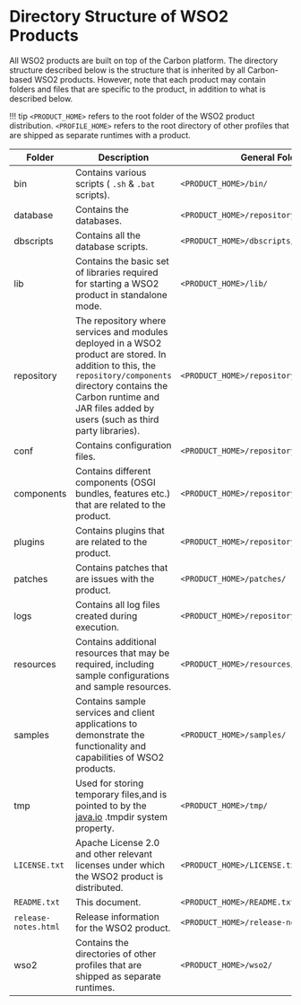 # Directory Structure of WSO2 Products

All WSO2 products are built on top of the Carbon platform. The directory structure described below is the structure that is inherited by all Carbon-based WSO2 products. However, note that each product may contain folders and files that are specific to the product, in addition to what is described below.

!!! tip
`<PRODUCT_HOME>` refers to the root folder of the WSO2 product distribution. `<PROFILE_HOME>` refers to the root directory of other profiles that are shipped as separate runtimes with a product.


| Folder                                        | Description                                                                                                                                                                                                                                                    | General Folder Path                                                      | Folder Path for Profiles                                                           |
|-----------------------------------------------|----------------------------------------------------------------------------------------------------------------------------------------------------------------------------------------------------------------------------------------------------------------|--------------------------------------------------------------------------|------------------------------------------------------------------------------------|
| bin                                           | Contains various scripts ( `.sh` & `.bat` scripts).                                                                                                                                                          | `<PRODUCT_HOME>/bin/`| `<PRODUCT_HOME>/wso2/<PROFILE_HOME>/bin/`|
| database                                      | Contains the databases.                                                                                                                                                                                                                                        | `<PRODUCT_HOME>/repository/database/`| `<PRODUCT_HOME>/wso2/<PROFILE_HOME>/repository/database/` |
| dbscripts                                     | Contains all the database scripts.                                                                                                                                                                                                                             | `<PRODUCT_HOME>/dbscripts/`| `<PRODUCT_HOME>/wso2/<PROFILE_HOME>/dbscripts/`|
| lib                                           | Contains the basic set of libraries required for starting a WSO2 product in standalone mode.                                                                                                                                                                   | `<PRODUCT_HOME>/lib/`| `<PRODUCT_HOME>/wso2/lib/`|
| repository                                    | The repository where services and modules deployed in a WSO2 product are stored. In addition to this, the `repository/components` directory contains the Carbon runtime and JAR files added by users (such as third party libraries). | `<PRODUCT_HOME>/repository/`| `<PRODUCT_HOME>/wso2/<PROFILE_HOME>/repository/`|
| conf                                          | Contains configuration files.                                                                                                                                                                                                                                  | `<PRODUCT_HOME>/repository/conf/`| `<PRODUCT_HOME>/wso2/<PROFILE_HOME>/conf/`|
| components                                    | Contains different components (OSGI bundles, features etc.) that are related to the product.                                                                                                                                                                   | `<PRODUCT_HOME>/repository/components/`| `<PRODUCT_HOME>/wso2/components/`|
| plugins                                       | Contains plugins that are related to the product.                                                                                                                                                                                                              | `<PRODUCT_HOME>/repository/components/plugins/` | `<PRODUCT_HOME>/wso2/components/plugins/`|
| patches                                       | Contains patches that are issues with the product.                                                                                                                                                                                                             | `<PRODUCT_HOME>/patches/`| `<PRODUCT_HOME>/patches/`|
| logs                                          | Contains all log files created during execution.                                                                                                                                                                                                               | `<PRODUCT_HOME>/repository/logs/`| `<PRODUCT_HOME>/repository/logs/`|
| resources                                     | Contains additional resources that may be required, including sample configurations and sample resources.                                                                                                                                                      | `<PRODUCT_HOME>/resources/`| `<PRODUCT_HOME>/wso2/<PROFILE_HOME>/wso2/resources/`|
| samples                                       | Contains sample services and client applications to demonstrate the functionality and capabilities of WSO2 products.                                                                                                                                           | `<PRODUCT_HOME>/samples/`| `<PRODUCT_HOME>/samples/<PROFILE_HOME>/`|
| tmp                                           | Used for storing temporary files,and is pointed to by the [java.io](http://java.io) .tmpdir system property.                                                                                                                                                   | `<PRODUCT_HOME>/tmp/`| `<PRODUCT_HOME>/wso2/<PROFILE_HOME>/tmp/`|
| `LICENSE.txt`| Apache License 2.0 and other relevant licenses under which the WSO2 product is distributed.                                                                                                                                                                    | `<PRODUCT_HOME>/LICENSE.txt`| N/A                                                                                |
| `README.txt`| This document.                                                                                                                                                                                                                                                 | `<PRODUCT_HOME>/README.txt`| N/A                                                                                |
| `release-notes.html` | Release information for the WSO2 product.                                                                                                                                                                                                                      | `<PRODUCT_HOME>/release-notes.html`| N/A                                                                                |
| wso2                                          | Contains the directories of other profiles that are shipped as separate runtimes.                                                                                                                                                                              | `<PRODUCT_HOME>/wso2/`| N/A                                                                                |


